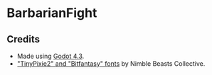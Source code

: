 # BarbarianFight

## Credits

- Made using [Godot 4.3](https://godotengine.org/).
- ["TinyPixie2" and "Bitfantasy" fonts](https://nimblebeastscollective.itch.io/nb-pixel-font-bundle) by Nimble Beasts Collective.
